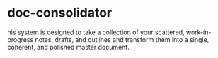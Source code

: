 # doc-consolidator
his system is designed to take a collection of your scattered, work-in-progress notes, drafts, and outlines and transform them into a single, coherent, and polished master document.

